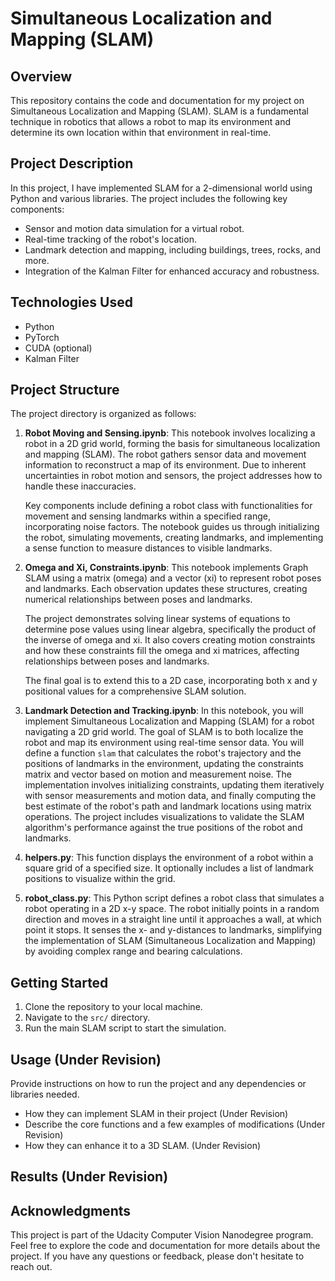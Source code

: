 # Simultaneous Localization and Mapping (SLAM)

## Overview
This repository contains the code and documentation for my project on Simultaneous Localization and Mapping (SLAM). SLAM is a fundamental technique in robotics that allows a robot to map its environment and determine its own location within that environment in real-time.

## Project Description
In this project, I have implemented SLAM for a 2-dimensional world using Python and various libraries. The project includes the following key components:
- Sensor and motion data simulation for a virtual robot.
- Real-time tracking of the robot's location.
- Landmark detection and mapping, including buildings, trees, rocks, and more.
- Integration of the Kalman Filter for enhanced accuracy and robustness.

## Technologies Used
- Python
- PyTorch
- CUDA (optional)
- Kalman Filter

## Project Structure

The project directory is organized as follows:

1. **Robot Moving and Sensing.ipynb**: This notebook involves localizing a robot in a 2D grid world, forming the basis for simultaneous localization and mapping (SLAM). The robot gathers sensor data and movement information to reconstruct a map of its environment. Due to inherent uncertainties in robot motion and sensors, the project addresses how to handle these inaccuracies.

    Key components include defining a robot class with functionalities for movement and sensing landmarks within a specified range, incorporating noise factors. The notebook guides us through initializing the robot, simulating movements, creating landmarks, and implementing a sense function to measure distances to visible landmarks.

2. **Omega and Xi, Constraints.ipynb**: This notebook implements Graph SLAM using a matrix (omega) and a vector (xi) to represent robot poses and landmarks. Each observation updates these structures, creating numerical relationships between poses and landmarks.

    The project demonstrates solving linear systems of equations to determine pose values using linear algebra, specifically the product of the inverse of omega and xi. It also covers creating motion constraints and how these constraints fill the omega and xi matrices, affecting relationships between poses and landmarks.

    The final goal is to extend this to a 2D case, incorporating both x and y positional values for a comprehensive SLAM solution.

3. **Landmark Detection and Tracking.ipynb**: In this notebook, you will implement Simultaneous Localization and Mapping (SLAM) for a robot navigating a 2D grid world. The goal of SLAM is to both localize the robot and map its environment using real-time sensor data. You will define a function `slam` that calculates the robot's trajectory and the positions of landmarks in the environment, updating the constraints matrix and vector based on motion and measurement noise. The implementation involves initializing constraints, updating them iteratively with sensor measurements and motion data, and finally computing the best estimate of the robot's path and landmark locations using matrix operations. The project includes visualizations to validate the SLAM algorithm's performance against the true positions of the robot and landmarks.
4. **helpers.py**: This function displays the environment of a robot within a square grid of a specified size. It optionally includes a list of landmark positions to visualize within the grid.
5. **robot_class.py**: This Python script defines a robot class that simulates a robot operating in a 2D x-y space. The robot initially points in a random direction and moves in a straight line until it approaches a wall, at which point it stops. It senses the x- and y-distances to landmarks, simplifying the implementation of SLAM (Simultaneous Localization and Mapping) by avoiding complex range and bearing calculations.

## Getting Started
1. Clone the repository to your local machine.
2. Navigate to the `src/` directory.
3. Run the main SLAM script to start the simulation.

## Usage (Under Revision)
Provide instructions on how to run the project and any dependencies or libraries needed.
-  How they can implement SLAM in their project (Under Revision)
-  Describe the core functions and a few examples of modifications (Under Revision)
-  How they can enhance it to a 3D SLAM. (Under Revision)

## Results (Under Revision)

## Acknowledgments
This project is part of the Udacity Computer Vision Nanodegree program.
Feel free to explore the code and documentation for more details about the project. If you have any questions or feedback, please don't hesitate to reach out.
